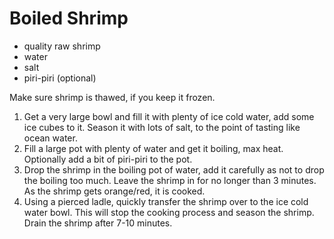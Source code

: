 # Boiled Shrimp

- quality raw shrimp
- water
- salt
- piri-piri (optional)

Make sure shrimp is thawed, if you keep it frozen.

1. Get a very large bowl and fill it with plenty of ice cold water, add some ice cubes to it. Season it with lots of salt, to the point of tasting like ocean water.
2. Fill a large pot with plenty of water and get it boiling, max heat. Optionally add a bit of piri-piri to the pot.
3. Drop the shrimp in the boiling pot of water, add it carefully as not to drop the boiling too much. Leave the shrimp in for no longer than 3 minutes. As the shrimp gets orange/red, it is cooked.
4. Using a pierced ladle, quickly transfer the shrimp over to the ice cold water bowl. This will stop the cooking process and season the shrimp. Drain the shrimp after 7-10 minutes.